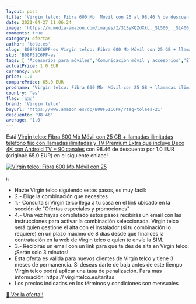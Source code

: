 ```yaml
---
layout: post
title: 'Virgin telco: Fibra 600 Mb  Móvil con 25 al 98.46 % de descuento'
date: 2021-04-27 11:06:24
image: 'https://m.media-amazon.com/images/I/31SyKQZdXkL._SL500_._SL400_.jpg'
comments: true
category: ofertas
author: 'tole.es'
slug: 'B08FS1C6PF-es Virgin telco: Fibra 600 Mb Móvil con 25 GB + llamadas...'
sku: 'B08FS1C6PF-es'
tags: [ 'Accesorios para móviles','Comunicación móvil y accesorios','Electrónica','Telefonía fija y accesorios','Teléfonos analógicos','android','virgin telco', ]
actualPrice: 1.0 EUR
currency: EUR
price: 1.0
comparePrice: 65.0 EUR
prodname: 'Virgin telco: Fibra 600 Mb  Móvil con 25 GB + llamadas ilimitadas  teléfono fijo con llamadas ilimitadas y TV Premium Extra que incluye Deco 4K con Android TV + 90 canales'
country: 'es'
flag: '🇪🇸'
brand: 'Virgin telco'
buyurl: 'https://www.amazon.es/dp/B08FS1C6PF/?tag=tolees-21'
descuento: '98.46'
average: '1.0'
---
```


Está [Virgin telco: Fibra 600 Mb  Móvil con 25 GB + llamadas ilimitadas  teléfono fijo con llamadas ilimitadas y TV Premium Extra que incluye Deco 4K con Android TV + 90 canales](https://www.amazon.es/dp/B08FS1C6PF/?tag=tolees-21) con 98.46 de descuento por 1.0 EUR (original: 65.0 EUR) en el siguiente enlace!

[![Virgin telco: Fibra 600 Mb  Móvil con 25](https://m.media-amazon.com/images/I/31SyKQZdXkL._SL500_._SL400_.jpg)](https://www.amazon.es/dp/B08FS1C6PF/?tag=tolees-21)

ℹ️:

- Hazte Virgin telco siguiendo estos pasos, es muy fácil:
- 2.- Elige la combinación que necesites
- 1.- Consulta si Virgin telco llega a tu casa en el link ubicado en la sección de "Ofertas especiales y promociones"
- 4.- Una vez hayas completado estos pasos recibirás un email con las instrucciones para activar la combinación seleccionada. Virgin telco será quien gestione el alta con el instalador (si tu combinación lo requiere) en un plazo máximo de 8 días desde que finalices la contratación en la web de Virgin telco o quien te envíe la SIM.
- 3.- Recibirás un email con un link para que te des de alta en Virgin telco. ¡Serán solo 3 minutos!
- Esta oferta es válida para nuevos clientes de Virgin telco y tiene 3 meses de permanencia. Si deseas darte de baja antes de este tiempo Virgin telco podrá aplicar una tasa de penalización. Para más información: https:// virgintelco.es/tarifas
- Los precios indicados en los términos y condiciones son mensuales

[🛒 Ver la oferta!!](https://www.amazon.es/dp/B08FS1C6PF/?tag=tolees-21)
